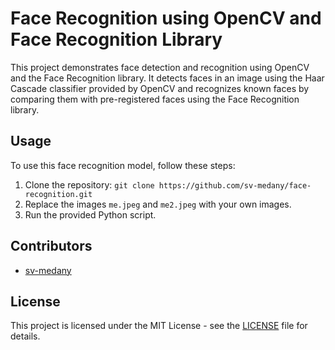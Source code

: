 # Face Recognition using OpenCV and Face Recognition Library

This project demonstrates face detection and recognition using OpenCV and the Face Recognition library. It detects faces in an image using the Haar Cascade classifier provided by OpenCV and recognizes known faces by comparing them with pre-registered faces using the Face Recognition library.

## Usage

To use this face recognition model, follow these steps:

1. Clone the repository: `git clone https://github.com/sv-medany/face-recognition.git`
2. Replace the images `me.jpeg` and `me2.jpeg` with your own images.
3. Run the provided Python script.

## Contributors

- [sv-medany](https://github.com/sv-medany)

## License

This project is licensed under the MIT License - see the [LICENSE](LICENSE) file for details.

